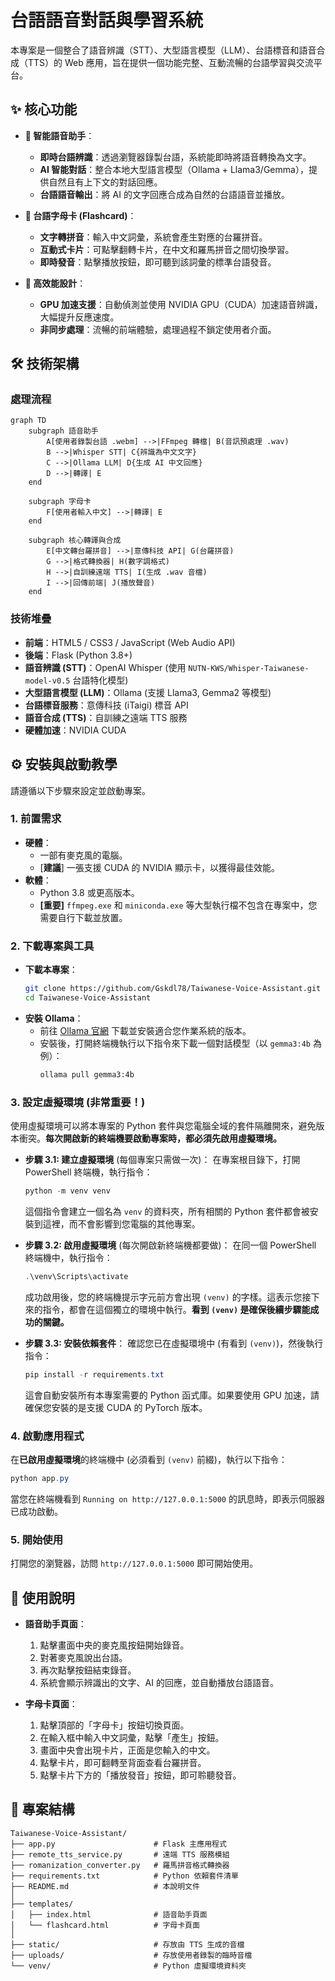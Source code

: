 # 台語語音對話與學習系統

本專案是一個整合了語音辨識（STT）、大型語言模型（LLM）、台語標音和語音合成（TTS）的 Web 應用，旨在提供一個功能完整、互動流暢的台語學習與交流平台。

## ✨ 核心功能

- **🤖 智能語音助手**：
  - **即時台語辨識**：透過瀏覽器錄製台語，系統能即時將語音轉換為文字。
  - **AI 智能對話**：整合本地大型語言模型（Ollama + Llama3/Gemma），提供自然且有上下文的對話回應。
  - **台語語音輸出**：將 AI 的文字回應合成為自然的台語語音並播放。

- **📇 台語字母卡 (Flashcard)**：
  - **文字轉拼音**：輸入中文詞彙，系統會產生對應的台羅拼音。
  - **互動式卡片**：可點擊翻轉卡片，在中文和羅馬拼音之間切換學習。
  - **即時發音**：點擊播放按鈕，即可聽到該詞彙的標準台語發音。

- **🚀 高效能設計**：
  - **GPU 加速支援**：自動偵測並使用 NVIDIA GPU（CUDA）加速語音辨識，大幅提升反應速度。
  - **非同步處理**：流暢的前端體驗，處理過程不鎖定使用者介面。

## 🛠️ 技術架構

### 處理流程
```mermaid
graph TD
    subgraph 語音助手
        A[使用者錄製台語 .webm] -->|FFmpeg 轉檔| B(音訊預處理 .wav)
        B -->|Whisper STT| C{辨識為中文文字}
        C -->|Ollama LLM| D{生成 AI 中文回應}
        D -->|轉譯| E
    end

    subgraph 字母卡
        F[使用者輸入中文] -->|轉譯| E
    end

    subgraph 核心轉譯與合成
        E[中文轉台羅拼音] -->|意傳科技 API| G(台羅拼音)
        G -->|格式轉換器| H(數字調格式)
        H -->|自訓練遠端 TTS| I(生成 .wav 音檔)
        I -->|回傳前端| J(播放聲音)
    end
```

### 技術堆疊
- **前端**：HTML5 / CSS3 / JavaScript (Web Audio API)
- **後端**：Flask (Python 3.8+)
- **語音辨識 (STT)**：OpenAI Whisper (使用 `NUTN-KWS/Whisper-Taiwanese-model-v0.5` 台語特化模型)
- **大型語言模型 (LLM)**：Ollama (支援 Llama3, Gemma2 等模型)
- **台語標音服務**：意傳科技 (iTaigi) 標音 API
- **語音合成 (TTS)**：自訓練之遠端 TTS 服務
- **硬體加速**：NVIDIA CUDA

## ⚙️ 安裝與啟動教學

請遵循以下步驟來設定並啟動專案。

### 1. 前置需求
- **硬體**：
  - 一部有麥克風的電腦。
  - [**建議**] 一張支援 CUDA 的 NVIDIA 顯示卡，以獲得最佳效能。
- **軟體**：
  - Python 3.8 或更高版本。
  - **[重要]** `ffmpeg.exe` 和 `miniconda.exe` 等大型執行檔不包含在專案中，您需要自行下載並放置。

### 2. 下載專案與工具
- **下載本專案**：
  ```bash
  git clone https://github.com/Gskdl78/Taiwanese-Voice-Assistant.git
  cd Taiwanese-Voice-Assistant
  ```
- **安裝 Ollama**：
  - 前往 [Ollama 官網](https://ollama.com/download) 下載並安裝適合您作業系統的版本。
  - 安裝後，打開終端機執行以下指令來下載一個對話模型（以 `gemma3:4b` 為例）：
    ```bash
    ollama pull gemma3:4b
    ```

### 3. 設定虛擬環境 (非常重要！)

使用虛擬環境可以將本專案的 Python 套件與您電腦全域的套件隔離開來，避免版本衝突。**每次開啟新的終端機要啟動專案時，都必須先啟用虛擬環境。**

- **步驟 3.1: 建立虛擬環境** (每個專案只需做一次)：
  在專案根目錄下，打開 PowerShell 終端機，執行指令：
  ```powershell
  python -m venv venv
  ```
  這個指令會建立一個名為 `venv` 的資料夾，所有相關的 Python 套件都會被安裝到這裡，而不會影響到您電腦的其他專案。

- **步驟 3.2: 啟用虛擬環境** (每次開啟新終端機都要做)：
  在同一個 PowerShell 終端機中，執行指令：
  ```powershell
  .\venv\Scripts\activate
  ```
  成功啟用後，您的終端機提示字元前方會出現 `(venv)` 的字樣。這表示您接下來的指令，都會在這個獨立的環境中執行。**看到 `(venv)` 是確保後續步驟能成功的關鍵。**

- **步驟 3.3: 安裝依賴套件**：
  確認您已在虛擬環境中 (有看到 `(venv)`)，然後執行指令：
  ```powershell
  pip install -r requirements.txt
  ```
  這會自動安裝所有本專案需要的 Python 函式庫。如果要使用 GPU 加速，請確保您安裝的是支援 CUDA 的 PyTorch 版本。

### 4. 啟動應用程式

在**已啟用虛擬環境**的終端機中 (必須看到 `(venv)` 前綴)，執行以下指令：
```powershell
python app.py
```

當您在終端機看到 `Running on http://127.0.0.1:5000` 的訊息時，即表示伺服器已成功啟動。

### 5. 開始使用
打開您的瀏覽器，訪問 `http://127.0.0.1:5000` 即可開始使用。

## 📖 使用說明

- **語音助手頁面**：
  1. 點擊畫面中央的麥克風按鈕開始錄音。
  2. 對著麥克風說出台語。
  3. 再次點擊按鈕結束錄音。
  4. 系統會顯示辨識出的文字、AI 的回應，並自動播放台語語音。

- **字母卡頁面**：
  1. 點擊頂部的「字母卡」按鈕切換頁面。
  2. 在輸入框中輸入中文詞彙，點擊「產生」按鈕。
  3. 畫面中央會出現卡片，正面是您輸入的中文。
  4. 點擊卡片，即可翻轉至背面查看台羅拼音。
  5. 點擊卡片下方的「播放發音」按鈕，即可聆聽發音。

## 📁 專案結構
```
Taiwanese-Voice-Assistant/
├── app.py                      # Flask 主應用程式
├── remote_tts_service.py       # 遠端 TTS 服務模組
├── romanization_converter.py   # 羅馬拼音格式轉換器
├── requirements.txt            # Python 依賴套件清單
├── README.md                   # 本說明文件
│
├── templates/
│   ├── index.html              # 語音助手頁面
│   └── flashcard.html          # 字母卡頁面
│
├── static/                     # 存放由 TTS 生成的音檔
├── uploads/                    # 存放使用者錄製的臨時音檔
└── venv/                       # Python 虛擬環境資料夾
```
